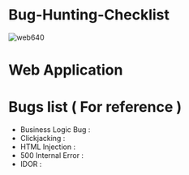 # Bug-Hunting-Checklist


![web640](https://user-images.githubusercontent.com/59237881/225519816-500cc827-2c7f-42a4-b772-552eb1e6e11e.jpg)
# Web Application
   
# Bugs list ( For reference )
* Business Logic Bug :
* Clickjacking :
* HTML Injection :
* 500 Internal Error :
* IDOR :
